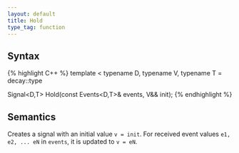 ```yaml
---
layout: default
title: Hold
type_tag: function
---
```

## Syntax
{% highlight C++ %}
template
<
    typename D,
    typename V,
    typename T = decay<V>::type
>
Signal<D,T> Hold(const Events<D,T>& events, V&& init);
{% endhighlight %}

## Semantics
Creates a signal with an initial value `v = init`.
For received event values `e1, e2, ... eN` in `events`, it is updated to `v = eN`.